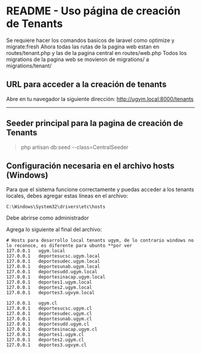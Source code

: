 # README - Uso página de creación de Tenants

Se requiere hacer los comandos basicos de laravel como optimize y migrate:fresh
Ahora todas las rutas de la pagina web estan en routes/tenant.php y las de la pagina central en routes/web.php
Todos los migrations de la pagina web se movieron de migrations/ a migrations/tenant/

## URL para acceder a la creación de tenants

Abre en tu navegador la siguiente dirección:
http://ugym.local:8000/tenants

---

## Seeder principal para la pagina de creación de Tenants

> php artisan db:seed --class=CentralSeeder

## Configuración necesaria en el archivo hosts (Windows)

Para que el sistema funcione correctamente y puedas acceder a los tenants locales, debes agregar estas líneas en el archivo:

    C:\Windows\System32\drivers\etc\hosts

Debe abrirse como administrador

Agrega lo siguiente al final del archivo:

```plaintext
# Hosts para desarrollo local tenants ugym, de lo contrario windows no lo reconoce, es diferente para ubunto **por ver
127.0.0.1   ugym.local
127.0.0.1   deportesucsc.ugym.local
127.0.0.1   deportesudec.ugym.local
127.0.0.1   deportesunab.ugym.local
127.0.0.1   deportesudd.ugym.local
127.0.0.1   deportesinacap.ugym.local
127.0.0.1   deportes1.ugym.local
127.0.0.1   deportes2.ugym.local
127.0.0.1   deportes3.ugvym.local

127.0.0.1   ugym.cl
127.0.0.1   deportesucsc.ugym.cl
127.0.0.1   deportesudec.ugym.cl
127.0.0.1   deportesunab.ugym.cl
127.0.0.1   deportesudd.ugym.cl
127.0.0.1   deportesinacap.ugym.cl
127.0.0.1   deportes1.ugym.cl
127.0.0.1   deportes2.ugym.cl
127.0.0.1   deportes3.ugvym.cl